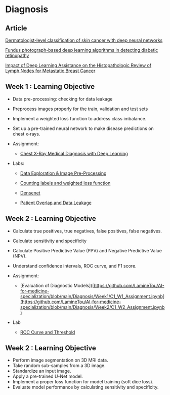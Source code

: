 # Diagnosis

## Article
[Dermatologist-level classification of skin cancer with deep neural networks](https://www.nature.com/articles/nature21056)

[Fundus photograph-based deep learning algorithms in detecting diabetic retinopathy](https://www.nature.com/articles/s41433-018-0269-y)

[Impact of Deep Learning Assistance on the Histopathologic Review of Lymph Nodes for Metastatic Breast Cancer](https://pubmed.ncbi.nlm.nih.gov/30312179/)

## Week 1 : Learning Objective
+ Data pre-processing: checking for data leakage
+ Preprocess images properly for the train, validation and test sets
+ Implement a weighted loss function to address class imbalance.
+ Set up a pre-trained neural network to make disease predictions on chest x-rays.

 + Assignment:
   +  [Chest X-Ray Medical Diagnosis with Deep Learning](https://github.com/LamineTou/AI-for-medicine-specialization/blob/main/Diagnosis/Week1/C1_W1_Assignment.ipynb)
  
 + Labs:
   + [Data Exploration & Image Pre-Processing](https://github.com/LamineTou/AI-for-medicine-specialization/blob/main/Diagnosis/Week1/C1_W1_Lab_1_data_exploration_and_image_preprocessing.ipynb)
   
   + [Counting labels and weighted loss function](https://github.com/LamineTou/AI-for-medicine-specialization/blob/main/Diagnosis/Week1/C1_W1_Lab_2_counting_labels_and_weighted_loss_function.ipynb)
   
   + [Densenet](https://github.com/LamineTou/AI-for-medicine-specialization/blob/main/Diagnosis/Week1/C1_W1_Lab_3_densenet.ipynb)
   
   + [Patient Overlap and Data Leakage](https://github.com/LamineTou/AI-for-medicine-specialization/blob/main/Diagnosis/Week1/C1_W1_Lab_4_patient_overlap_and_data_leakage.ipynb)


## Week 2 : Learning Objective
+ Calculate true positives, true negatives, false positives, false negatives.
+ Calculate sensitivity and specificity
+ Calculate Positive Predictive Value (PPV) and Negative Predictive Value (NPV).
+ Understand confidence intervals, ROC curve, and F1 score.

 + Assignment:
    +  [Evaluation of Diagnostic Models]([https://github.com/LamineTou/AI-for-medicine-specialization/blob/main/Diagnosis/Week1/C1_W1_Assignment.ipynb](https://github.com/LamineTou/AI-for-medicine-specialization/blob/main/Diagnosis/Week2/C1_W2_Assignment.ipynb)
 +  Lab
    + [ROC Curve and Threshold](https://github.com/LamineTou/AI-for-medicine-specialization/blob/main/Diagnosis/Week2/C1_W2_Lab_1_roc_curve%20_and_threshold.ipynb)
  

## Week 2 : Learning Objective
+ Perform image segmentation on 3D MRI data.
+ Take random sub-samples from a 3D image.
+ Standardize an input image.
+ Apply a pre-trained U-Net model.
+ Implement a proper loss function for model training (soft dice loss).
+ Evaluate model performance by calculating sensitivity and specificity.
